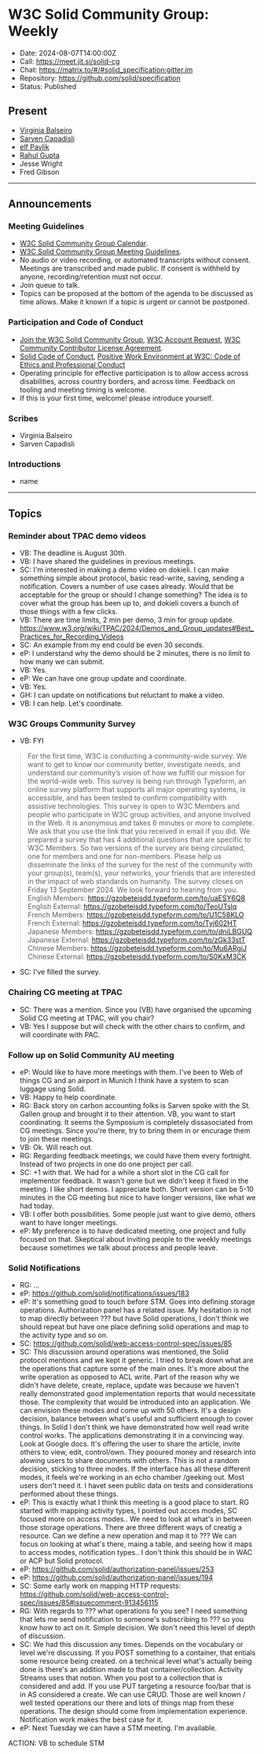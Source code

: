 # W3C Solid Community Group: Weekly

* Date: 2024-08-07T14:00:00Z
* Call: https://meet.jit.si/solid-cg
* Chat: https://matrix.to/#/#solid_specification:gitter.im
* Repository: https://github.com/solid/specification
* Status: Published


## Present
* [Virginia Balseiro](https://virginiabalseiro.com/#me)
* [Sarven Capadisli](https://csarven.ca/#i)
* [elf Pavlik](https://elf-pavlik.hackers4peace.net)
* [Rahul Gupta](https://cxres.pages.dev/profile#i)
* Jesse Wright
* Fred Gibson

---

## Announcements

### Meeting Guidelines
* [W3C Solid Community Group Calendar](https://www.w3.org/groups/cg/solid/calendar).
* [W3C Solid Community Group Meeting Guidelines](https://github.com/w3c-cg/solid/blob/main/meetings/README.md).
* No audio or video recording, or automated transcripts without consent. Meetings are transcribed and made public. If consent is withheld by anyone, recording/retention must not occur.
* Join queue to talk.
* Topics can be proposed at the bottom of the agenda to be discussed as time allows. Make it known if a topic is urgent or cannot be postponed.

### Participation and Code of Conduct
* [Join the W3C Solid Community Group](https://www.w3.org/community/solid/join), [W3C Account Request](http://www.w3.org/accounts/request), [W3C Community Contributor License Agreement](https://www.w3.org/community/about/agreements/cla/).
* [Solid Code of Conduct](https://github.com/solid/process/blob/main/code-of-conduct.md), [Positive Work Environment at W3C: Code of Ethics and Professional Conduct](https://www.w3.org/Consortium/cepc/)
* Operating principle for effective participation is to allow access across disabilities, across country borders, and across time. Feedback on tooling and meeting timing is welcome.
* If this is your first time, welcome! please introduce yourself.


### Scribes
* Virginia Balseiro
* Sarven Capadisli


### Introductions
* name


---

## Topics

### Reminder about TPAC demo videos

* VB: The deadline is August 30th.
* VB: I have shared the guidelines in previous meetings.
* SC: I'm interested in making a demo video on dokieli. I can make something simple about protocol, basic read-write, saving, sending a notification. Covers a number of use cases already. Would that be acceptable for the group or should I change something? The idea is to cover what the group has been up to, and dokieli covers a bunch of those things with a few clicks.
* VB: There are time limits, 2 min per demo, 3 min for group update. https://www.w3.org/wiki/TPAC/2024/Demos_and_Group_updates#Best_Practices_for_Recording_Videos
* SC: An example from my end could be even 30 seconds. 
* eP: I understand why the demo should be 2 minutes, there is no limit to how many we can submit.
* VB: Yes.
* eP: We can have one group update and coordinate.
* VB: Yes.
* GH: I can update on notifications but reluctant to make a video. 
* VB: I can help. Let's coordinate.

### W3C Groups Community Survey

* VB: FYI

> For the first time, W3C is conducting a community-wide survey. We want to get to know our community better, investigate needs, and understand our community’s vision of how we fulfill our mission for the world-wide web.
This survey is being run through Typeform, an online survey platform that supports all major operating systems, is accessible, and has been tested to confirm compatibility with assistive technologies.
This survey is open to W3C Members and people who participate in W3C group activities, and anyone involved in the Web. It is anonymous and takes 6 minutes or more to complete.
We ask that you use the link that you received in email if you did. We prepared a survey that has 4 additional questions that are specific to W3C Members. So two versions of the survey are being circulated, one for members and one for non-members.
Please help us disseminate the links of the survey for the rest of the community with your group(s), team(s), your networks, your friends that are interested in the impact of web standards on humanity.
The survey closes on Friday 13 September 2024. We look forward to hearing from you.
English Members: https://gzobeteisdd.typeform.com/to/uaESY6Q8
English External: https://gzobeteisdd.typeform.com/to/TeoUTslq
French Members: https://gzobeteisdd.typeform.com/to/U1C58KLO
French External: https://gzobeteisdd.typeform.com/to/Tyj602HT
Japanese Members: https://gzobeteisdd.typeform.com/to/dniLBGUQ
Japanese External: https://gzobeteisdd.typeform.com/to/zGk33stT
Chinese Members: https://gzobeteisdd.typeform.com/to/Mu6ARgiJ
Chinese External:  https://gzobeteisdd.typeform.com/to/S0KxM3CK

* SC: I've filled the survey.

### Chairing CG meeting at TPAC

* SC: There was a mention. Since you (VB) have organised the upcoming Solid CG meeting at TPAC, will you chair?
* VB: Yes I suppose but will check with the other chairs to confirm, and will coordinate with PAC.

### Follow up on Solid Community AU meeting

* eP: Would like to have more meetings with them. I've been to Web of things CG and an airport in Munich I think have a system to scan luggage using Solid. 
* VB: Happy to help coordinate.
* RG: Back story on carbon accounting folks is Sarven spoke with the St. Gallen group and brought it to their attention. VB, you want to start coordinating. It seems the Symposium is completely dissasociated from CG meetings. Since you're there, try to bring them in or encurage them to join these meetings.
* VB: Ok. Will reach out. 
* RG: Regarding feedback meetings, we could have them every fortnight. Instead of two projects in one do one project per call. 
* SC: +1 with that. We had for a while a short slot in the CG call for implementor feedback. It wasn't gone but we didn't keep it fixed in the meeting. I like short demos. I appreciate both. Short version can be 5-10 minutes in the CG meeting but nice to have longer versions, like what we had today. 
* VB: I offer both possibilities. Some people just want to give demo, others want to have longer meetings.
* eP: My preference is to have dedicated meeting, one project and fully focused on that. Skeptical about inviting people to the weekly meetings because sometimes we talk about process and people leave. 

### Solid Notifications

* RG: ...
* eP: https://github.com/solid/notifications/issues/183
* eP: It's something good to touch before STM. Goes into defining storage operations. Authorization panel has a related issue. My hesitation is not to map directly between ??? but have Solid operations, I don't think we should repeat but have one place defining solid operations and map to the activity type and so on.
* SC: https://github.com/solid/web-access-control-spec/issues/85
* SC: This discussion around operations was mentioned, the Solid protocol mentions and we kept it generic. I tried to break down what are the operations that capture some of the main ones. It's more about the write operation as opposed to ACL write. Part of the reason why we didn't have delete, create, replace, update was because we haven't really demonstrated good implementation reports that would necessitate those. The complexity that would be introduced into an application. We can envision these modes and come up with 50 others. It's a design decision, balance between what's useful and sufficient enough to cover things. In Solid I don't think we have demonstrated how well read write control works. The applications demonstrating it in a convincing way. Look at Google docs. It's offering the user to share the article, invite others to view, edit, control/own. They pooured money and research into alowing users to share documents with others. This is not a random decision, sticking to three modes. If the interface has all these different modes, it feels we're working in an echo chamber /geeking out. Most users don't need it. I havet seen public data on tests and considerations performed about these things. 
* eP: This is exactly what I think this meeting is a good place to start. RG started with mapping activity types, I pointed out acces modes, SC focused more on access modes.. We need to look at what's in between those storage operations. There are three different ways of creatig a resource. Can we define a new operation and map it to ??? We can focus on looking at what's there, maing a table, and seeing how it maps to access modes, notification types.. I don't think this should be in WAC or ACP but Solid protocol. 
* eP: https://github.com/solid/authorization-panel/issues/253
* eP: https://github.com/solid/authorization-panel/issues/194
* SC: Some early work on mapping HTTP requests: https://github.com/solid/web-access-control-spec/issues/85#issuecomment-913456115
* RG: With regards to ??? what operations fo you see? I need something that lets me send notification to someone's subscribing to ??? so you know how to act on it. Simple decision. We don't need this level of depth of discussion. 
* SC: We had this discussion any times. Depends on the vocabulary or level we're discussing. If you POST something to a container, that entials some resource being created. on a technical level what's actually being done is there's an addition made to that container/collection. Activity Streams uses that notion. When you post to a collection that is considered and add. If you use PUT targeting a resource foo/bar that is in AS considered a create. We can use CRUD. Those are well known / well tested operations our there and lots of things map from these operations. The design should come from implementation experience. Notification work makes the best case for it. 
* eP: Next Tuesday we can have a STM meeting. I'm available. 

ACTION: VB to schedule STM